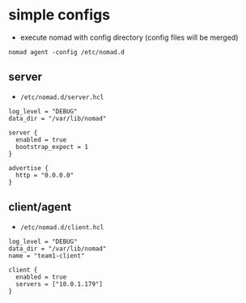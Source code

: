 # simple configs

- execute nomad with config directory (config files will be merged)
```
nomad agent -config /etc/nomad.d
```

## server
- `/etc/nomad.d/server.hcl`
```
log_level = "DEBUG"
data_dir = "/var/lib/nomad"

server {
  enabled = true
  bootstrap_expect = 1
}

advertise {
  http = "0.0.0.0"
}
```

## client/agent
- `/etc/nomad.d/client.hcl`
```
log_level = "DEBUG"
data_dir = "/var/lib/nomad"
name = "team1-client"

client {
  enabled = true
  servers = ["10.0.1.179"]
}
```

